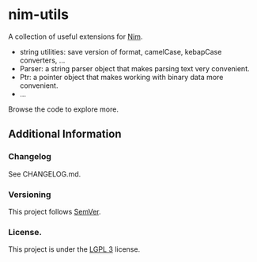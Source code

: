 # nim-utils

A collection of useful extensions for [Nim](http://nim-lang.org).

* string utilities: save version of format, camelCase, kebapCase converters, ...
* Parser: a string parser object that makes parsing text very convenient.
* Ptr: a pointer object that makes working with binary data more convenient.
* ...

Browse the code to explore more.

## Additional Information

### Changelog

See CHANGELOG.md.

### Versioning

This project follows [SemVer](semver.org).

### License.

This project is under the [LGPL 3](http://www.gnu.org/licenses/lgpl-3.0.en.html) license.
